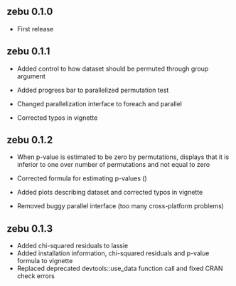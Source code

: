 zebu 0.1.0
----------------------------------------------------------------

* First release

zebu 0.1.1
----------------------------------------------------------------

* Added control to how dataset should be permuted through group argument

* Added progress bar to parallelized permutation test

* Changed parallelization interface to foreach and parallel

* Corrected typos in vignette

zebu 0.1.2
----------------------------------------------------------------

* When p-value is estimated to be zero by permutations, displays that it is inferior to one over number of permutations and not equal to zero

* Corrected formula for estimating p-values ()

* Added plots describing dataset and corrected typos in vignette

* Removed buggy parallel interface (too many cross-platform problems)

zebu 0.1.3
----------------------------------------------------------------

* Added chi-squared residuals to lassie
* Added installation information, chi-squared residuals and p-value formula to vignette
* Replaced deprecated devtools::use_data function call and fixed CRAN check errors

